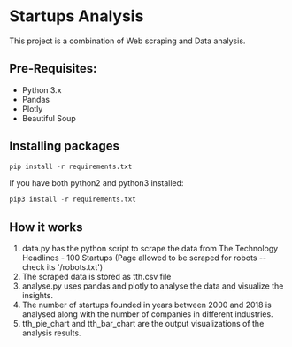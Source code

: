 # Startups Analysis

This project is a combination of Web scraping and Data analysis.

## Pre-Requisites:
* Python 3.x
* Pandas
* Plotly
* Beautiful Soup

## Installing packages
```python
pip install -r requirements.txt
```
If you have both python2 and python3 installed:
```python
pip3 install -r requirements.txt
```

## How it works
1. data.py has the python script to scrape the data from The Technology Headlines - 100 Startups (Page allowed to be scraped for robots -- check its '/robots.txt')
2. The scraped data is stored as tth.csv file
3. analyse.py uses pandas and plotly to analyse the data and visualize the insights.
4. The number of startups founded in years between 2000 and 2018 is analysed along with the number of companies in different industries.
5. tth\_pie\_chart and tth\_bar\_chart are the output visualizations of the analysis results.
